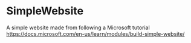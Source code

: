 # SimpleWebsite
A simple website made from following a Microsoft tutorial https://docs.microsoft.com/en-us/learn/modules/build-simple-website/
